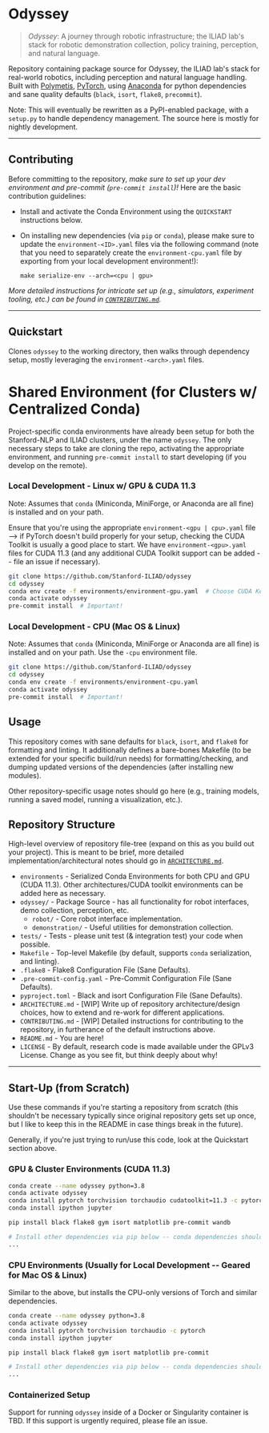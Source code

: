 # Odyssey

> *Odyssey*: A journey through robotic infrastructure; the ILIAD lab's stack for robotic demonstration collection,
> policy training, perception, and natural language.

Repository containing package source for Odyssey, the ILIAD lab's stack for real-world robotics, including perception and
natural language handling. Built with [Polymetis](https://facebookresearch.github.io/fairo/polymetis/),
[PyTorch](https://pytorch.org/), using [Anaconda](https://www.anaconda.com/) for python dependencies and sane quality
defaults (`black`, `isort`, `flake8`, `precommit`).

Note: This will eventually be rewritten as a PyPI-enabled package, with a `setup.py` to handle dependency management. The
source here is mostly for nightly development.

---

## Contributing

Before committing to the repository, *make sure to set up your dev environment and pre-commit (`pre-commit install`)!*
Here are the basic contribution guidelines:

+ Install and activate the Conda Environment using the `QUICKSTART` instructions below.

+ On installing new dependencies (via `pip` or `conda`), please make sure to update the `environment-<ID>.yaml` files
via the following command (note that you need to separately create the `environment-cpu.yaml` file by exporting from
your local development environment!):

  `make serialize-env --arch=<cpu | gpu>`

*More detailed instructions for intricate set up (e.g., simulators, experiment tooling, etc.) can be found in
[`CONTRIBUTING.md`](./CONTRIBUTING.md).*

---

## Quickstart

Clones `odyssey` to the working directory, then walks through dependency setup, mostly leveraging the
`environment-<arch>.yaml` files.

# Shared Environment (for Clusters w/ Centralized Conda)

Project-specific conda environments have already been setup for both the Stanford-NLP and ILIAD clusters, under the
name `odyssey`. The only necessary steps to take are cloning the repo, activating the appropriate
environment, and running `pre-commit install` to start developing (if you develop on the remote).

### Local Development - Linux w/ GPU & CUDA 11.3

Note: Assumes that `conda` (Miniconda, MiniForge, or Anaconda are all fine) is installed and on your path.

Ensure that you're using the appropriate `environment-<gpu | cpu>.yaml` file --> if PyTorch doesn't build properly for
your setup, checking the CUDA Toolkit is usually a good place to start. We have `environment-<gpu>.yaml` files for CUDA
11.3 (and any additional CUDA Toolkit support can be added -- file an issue if necessary).

```bash
git clone https://github.com/Stanford-ILIAD/odyssey
cd odyssey
conda env create -f environments/environment-gpu.yaml  # Choose CUDA Kernel based on Hardware - by default use 11.3!
conda activate odyssey
pre-commit install  # Important!
```

### Local Development - CPU (Mac OS & Linux)

Note: Assumes that `conda` (Miniconda, MiniForge or Anaconda are all fine) is installed and on your path. Use the `-cpu`
environment file.

```bash
git clone https://github.com/Stanford-ILIAD/odyssey
cd odyssey
conda env create -f environments/environment-cpu.yaml
conda activate odyssey
pre-commit install  # Important!
```

## Usage

This repository comes with sane defaults for `black`, `isort`, and `flake8` for formatting and linting. It additionally
defines a bare-bones Makefile (to be extended for your specific build/run needs) for formatting/checking, and dumping
updated versions of the dependencies (after installing new modules).

Other repository-specific usage notes should go here (e.g., training models, running a saved model, running a
visualization, etc.).

## Repository Structure

High-level overview of repository file-tree (expand on this as you build out your project). This is meant to be brief,
more detailed implementation/architectural notes should go in [`ARCHITECTURE.md`](./ARCHITECTURE.md).

+ `environments` - Serialized Conda Environments for both CPU and GPU (CUDA 11.3). Other architectures/CUDA toolkit
environments can be added here as necessary.
+ `odyssey/` - Package Source - has all functionality for robot interfaces, demo collection, perception, etc.
    + `robot/` - Core robot interface implementation.
    + `demonstration/` - Useful utilities for demonstration collection.
+ `tests/` - Tests - please unit test (& integration test) your code when possible.
+ `Makefile` - Top-level Makefile (by default, supports `conda` serialization, and linting).
+ `.flake8` - Flake8 Configuration File (Sane Defaults).
+ `.pre-commit-config.yaml` - Pre-Commit Configuration File (Sane Defaults).
+ `pyproject.toml` - Black and isort Configuration File (Sane Defaults).
+ `ARCHITECTURE.md` - [WIP] Write up of repository architecture/design choices, how to extend and re-work for different
applications.
+ `CONTRIBUTING.md` - [WIP] Detailed instructions for contributing to the repository, in furtherance of the default
instructions above.
+ `README.md` - You are here!
+ `LICENSE` - By default, research code is made available under the GPLv3 License. Change as you see fit, but think
deeply about why!

---

## Start-Up (from Scratch)

Use these commands if you're starting a repository from scratch (this shouldn't be necessary typically since original
repository gets set up once, but I like to keep this in the README in case things break in the future).

Generally, if you're just trying to run/use this code, look at the Quickstart section above.

### GPU & Cluster Environments (CUDA 11.3)

```bash
conda create --name odyssey python=3.8
conda activate odyssey
conda install pytorch torchvision torchaudio cudatoolkit=11.3 -c pytorch
conda install ipython jupyter

pip install black flake8 gym isort matplotlib pre-commit wandb

# Install other dependencies via pip below -- conda dependencies should be added above (always conda before pip!)
...
```

### CPU Environments (Usually for Local Development -- Geared for Mac OS & Linux)

Similar to the above, but installs the CPU-only versions of Torch and similar dependencies.

```bash
conda create --name odyssey python=3.8
conda activate odyssey
conda install pytorch torchvision torchaudio -c pytorch
conda install ipython jupyter

pip install black flake8 gym isort matplotlib pre-commit

# Install other dependencies via pip below -- conda dependencies should be added above (always conda before pip!)
...
```

### Containerized Setup

Support for running `odyssey` inside of a Docker or Singularity container is TBD. If this support is
urgently required, please file an issue.
